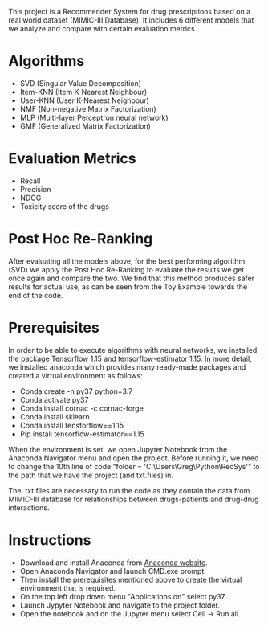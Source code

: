 This project is a Recommender System for drug prescriptions based on a real world dataset (MIMIC-III Database). It includes 6 different models that we analyze and compare with certain evaluation metrics.

# Algorithms

 - SVD (Singular Value Decomposition)
 - Item-KNN (Item K-Nearest Neighbour)
 - User-KNN (User K-Nearest Neighbour)
 - NMF (Non-negative Matrix Factorization)
 - MLP (Multi-layer Perceptron neural network)
 - GMF (Generalized Matrix Factorization)

# Evaluation Metrics

- Recall
- Precision
- NDCG
- Toxicity score of the drugs


# Post Hoc Re-Ranking

After evaluating all the models above, for the best performing algorithm (SVD) we apply the Post Hoc Re-Ranking to evaluate the results we get once again and compare the two. We find that this method produces safer results for actual use, as can be seen from the Toy Example towards the end of the code.


# Prerequisites

In order to be able to execute algorithms with neural networks, we installed the package Tensorflow 1.15 and tensorflow-estimator 1.15. In more detail, we installed anaconda which provides many ready-made packages and created a virtual environment as follows:

  - Conda create -n py37 python=3.7
  - Conda activate py37
  - Conda install cornac -c cornac-forge
  - Conda install sklearn
  - Conda install tensforflow==1.15
  - Pip install tensorflow-estimator==1.15


When the environment is set, we open Jupyter Notebook from the Anaconda Navigator menu and open the project. Before running it, we need to change the 10th line of code "folder = 'C:\\Users\\Greg\\Python\\RecSys'" to the path that we have the project (and txt.files) in.

The .txt files are necessary to run the code as they contain the data from MIMIC-III database for relationships between drugs-patients and drug-drug interactions.


# Instructions

- Download and install Anaconda from [Anaconda website](https://www.anaconda.com/products/distribution).
- Open Anaconda Navigator and launch CMD.exe prompt.
- Then install the prerequisites mentioned above to create the virtual environment that is required.
- On the top left drop down menu "Applications on" select py37.
- Launch Jypyter Notebook and navigate to the project folder.
- Open the notebook and on the Jupyter menu select Cell -> Run all.
